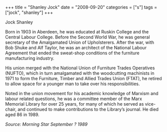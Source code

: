 +++
title = "Shanley Jock"
date = "2008-09-20"
categories = ["s"]
tags = ["jock", "shanley"]
+++

Jock Shanley

Born in 1903 in Aberdeen, he was educated at Ruskin College and the Central Labour College. Before the Second World War, he was general secretary of the Amalgamated Union of Upholsterers. After the war, with Bob Shuke and Alf Taylor, he was an architect of the National Labour Agreement that ended the sweat-shop conditions of the furniture manufacturing industry.

His union merged with the National Union of Furniture Trades Operatives (NUFTO), which in turn amalgamated with the woodcutting machinists in 1971 to form the Furniture, Timber and Allied Trades Union (FTAT), he retired to allow space for a younger man to take over his responsibilities.

Noted in the union movement for his academic knowledge of Marxism and labour related questions, he was a committee member of the Marx Memorial Library for over 25 years, for many of which he served as vice-chair, and continued to make contributions to the Library’s journal. He died aged 86 in 1989.

_Source: Morning Star September ? 1989_
